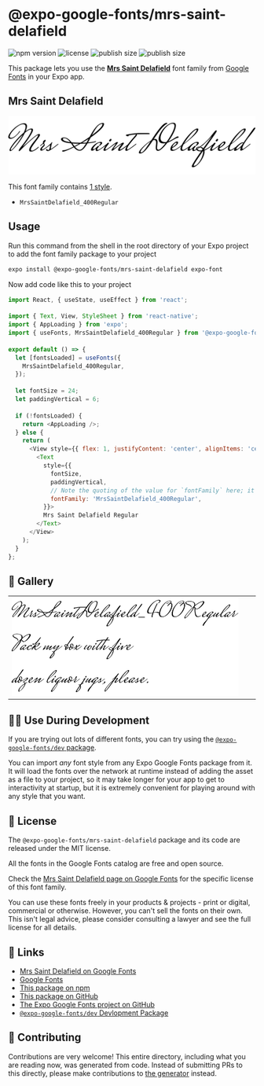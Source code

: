 # @expo-google-fonts/mrs-saint-delafield

![npm version](https://flat.badgen.net/npm/v/@expo-google-fonts/mrs-saint-delafield)
![license](https://flat.badgen.net/github/license/expo/google-fonts)
![publish size](https://flat.badgen.net/packagephobia/install/@expo-google-fonts/mrs-saint-delafield)
![publish size](https://flat.badgen.net/packagephobia/publish/@expo-google-fonts/mrs-saint-delafield)

This package lets you use the [**Mrs Saint Delafield**](https://fonts.google.com/specimen/Mrs+Saint+Delafield) font family from [Google Fonts](https://fonts.google.com/) in your Expo app.

## Mrs Saint Delafield

![Mrs Saint Delafield](./font-family.png)

This font family contains [1 style](#-gallery).

- `MrsSaintDelafield_400Regular`

## Usage

Run this command from the shell in the root directory of your Expo project to add the font family package to your project
```sh
expo install @expo-google-fonts/mrs-saint-delafield expo-font
```

Now add code like this to your project
```js
import React, { useState, useEffect } from 'react';

import { Text, View, StyleSheet } from 'react-native';
import { AppLoading } from 'expo';
import { useFonts, MrsSaintDelafield_400Regular } from '@expo-google-fonts/mrs-saint-delafield';

export default () => {
  let [fontsLoaded] = useFonts({
    MrsSaintDelafield_400Regular,
  });

  let fontSize = 24;
  let paddingVertical = 6;

  if (!fontsLoaded) {
    return <AppLoading />;
  } else {
    return (
      <View style={{ flex: 1, justifyContent: 'center', alignItems: 'center' }}>
        <Text
          style={{
            fontSize,
            paddingVertical,
            // Note the quoting of the value for `fontFamily` here; it expects a string!
            fontFamily: 'MrsSaintDelafield_400Regular',
          }}>
          Mrs Saint Delafield Regular
        </Text>
      </View>
    );
  }
};

```

## 🔡 Gallery


||||
|-|-|-|
|![MrsSaintDelafield_400Regular](./MrsSaintDelafield_400Regular.ttf.png)||||


## 👩‍💻 Use During Development

If you are trying out lots of different fonts, you can try using the [`@expo-google-fonts/dev` package](https://github.com/expo/google-fonts/tree/master/font-packages/dev#readme).

You can import *any* font style from any Expo Google Fonts package from it. It will load the fonts
over the network at runtime instead of adding the asset as a file to your project, so it may take longer
for your app to get to interactivity at startup, but it is extremely convenient
for playing around with any style that you want.

## 📖 License

The `@expo-google-fonts/mrs-saint-delafield` package and its code are released under the MIT license.

All the fonts in the Google Fonts catalog are free and open source.

Check the [Mrs Saint Delafield page on Google Fonts](https://fonts.google.com/specimen/Mrs+Saint+Delafield) for the specific license of this font family.

You can use these fonts freely in your products & projects - print or digital, commercial or otherwise. However, you can't sell the fonts on their own. This isn't legal advice, please consider consulting a lawyer and see the full license for all details.

## 🔗 Links

- [Mrs Saint Delafield on Google Fonts](https://fonts.google.com/specimen/Mrs+Saint+Delafield)
- [Google Fonts](https://fonts.google.com/)
- [This package on npm](https://www.npmjs.com/package/@expo-google-fonts/mrs-saint-delafield)
- [This package on GitHub](https://github.com/expo/google-fonts/tree/master/font-packages/mrs-saint-delafield)
- [The Expo Google Fonts project on GitHub](https://github.com/expo/google-fonts)
- [`@expo-google-fonts/dev` Devlopment Package](https://github.com/expo/google-fonts/tree/master/font-packages/dev)

## 🤝 Contributing

Contributions are very welcome! This entire directory, including what you are reading now, was generated from code. Instead of submitting PRs to this directly, please make contributions to [the generator](https://github.com/expo/google-fonts/tree/master/packages/generator) instead.
